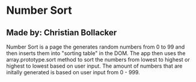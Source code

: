 # Number Sort

## Made by: Christian Bollacker

Number Sort is a page the generates random numbers from 0 to 99 and then inserts them into "sorting table" in the DOM.  The app then uses the array.prototype.sort method to sort the numbers from lowest to highest or highest to lowest based on user input.  The amount of numbers that are initally generated is based on user input from 0 - 999.